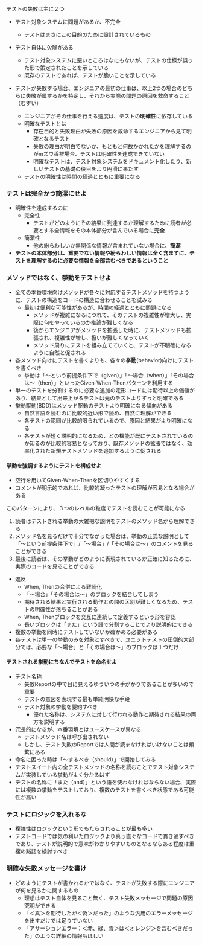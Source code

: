 テストの失敗は主に２つ

- テスト対象システムに問題があるか、不完全
	- テストはまさにこの目的のために設計されているもの
- テスト自体に欠陥がある
	- テスト対象システムに悪いところはなにもないが、テストの仕様が誤った形で策定されたことを示している
	- 既存のテストであれば、テストが脆いことを示している

- テストが失敗する場合、エンジニアの最初の仕事は、以上2つの場合のどちらに失敗が属するかを特定し、それから実際の問題の原因を救命すること（むずい）
	- エンジニアがその仕事を行える速度は、テストの**明確性**に依存している
	- 明確なテストとは
		- 存在目的と失敗理由が失敗の原因を救命するエンジニアから見て明確となるテスト
		- 失敗の理由が明白でないか、もともと何故かかれたかを理解するのがmズウ香椎場合、テストは明確性を達成できていない
		- 明確なテストは、テスト対象システムをドキュメント化したり、新しいテストの基礎の役目をより円滑に果たす
	- テストの明確性は時間の経過とともに重要になる

### テストは完全かつ簡潔にせよ

- 明確性を達成するのに
	- 完全性
		- テストがどのようにその結果に到達するか理解するために読者が必要とする全情報をその本体部分が含んでいる場合に**完全**
	- 簡潔性
		- 他の紛らわしいか無関係な情報が含まれていない場合に、**簡潔**
- **テストの本体部分は、重要でない情報や紛らわしい情報は全く含まずに、テストを理解するのに必要な情報を全部含むべきであるということ**

### メソッドではなく、挙動をテストせよ

- 全ての本番環境向けメソッドが各々に対応するテストメソッドを持つように、テストの構造をコードの構造に合わせることを試みる
	- 最初は便利な可能性があるが、時間の経過とともに問題になる
		- メソッドが複雑になるにつれて、そのテストの複雑性が増大し、実際に何をやっているのか推論が難しくなる
		- 後からエンジニアがメソッドを拡張した時に、テストメソッドも拡張され、複雑性が増し、扱いが難しくなっていく
		- メソッド周りにテストを組み立てていくと、テストが不明確になるように自然と促される
- 各メソッド向けにテストを書くよりも、各々の**挙動**(behavior)向けにテストを書くべき
	- 挙動は「〜という前提条件下で（given）」「〜場合（when）」「その場合は〜（then）」といったGiven-When-Thenパターンを利用する
- 単一のテストを分割するのに必要な追加の定形コードには期待以上の価値があり、結果として出来上がるテストは元のテストよりずっと明確である
- 挙動駆動(BDD)はメソッド駆動のテストより明確になる傾向がある
	- 自然言語を読むのに比較的近い形で読め、自然に理解ができる
	- 各テストの範囲が比較的限られているので、原因と結果がより明確になる
	- 各テストが短く説明的になるため、どの機能が既にテストされているのか知るのが比較的容易となっており、既存メソッドの拡張ではなく、効率化された新規テストメソッドを追加するように促される

#### 挙動を強調するようにテストを構成せよ

- 空行を用いてGiven-When-Thenを区切りやすくする
- コメントが明示的であれば、比較的凝ったテストの理解が容易となる場合がある

このパターンにより、３つのレベルの粒度でテストを読むことが可能になる

1. 読者はテストされる挙動の大雑把な説明をテストのメソッド名から理解できる
2. メソッド名を見るだけで十分でなかった場合は、挙動の正式な説明として「〜という前提条件下で」/「〜場合」/「その場合は〜」のコメントを見ることができる
3. 最後に読者は、その挙動がどのように表現されているか正確に知るために、実際のコードを見ることができる

- 違反
	- When, Thenの合併による難読化
	- 「〜場合」「その場合は〜」のブロックを結合してしまう
	- 期待される結果と実行される動作との間の区別が難しくなるため、テストの明確性が落ちることがある
	- When, Thenブロックを交互に連続して定義するという形を容認
	- 長いブロックは「また」という語で分割することでより説明的にできる
- 複数の挙動を同時にテストしていないか確かめる必要がある
- 各テストは単一の挙動のみを対象とすべきで、ユニットテストの圧倒的大部分では、必要な「〜場合」と「その場合は〜」のブロックは１つだけ

#### テストされる挙動にちなんでテストを命名せよ

- テスト名称
	- 失敗Reportの中で目に見えるゆういつの手がかりであることが多いので重要
	- テストの意図を表現する最も単純明快な手段
	- テスト対象の挙動を要約すべき
		- 優れた名称は、システムに対して行われる動作と期待される結果の両方を説明する
- 冗長的になるが、本番環境とはユースケースが異なる
	- テストメソッド名は呼び出されない
	- しかし、テスト失敗のReportでは人間が読まなければいけないことは頻繁にある
- 命名に困った時は「〜するべき（should）」で開始してみる
- テストスイート内の全テストメソッドの名称を読むことでテスト対象システムが実装している挙動がよく分かるはず
- テストの名称に「また（and）」という語を使わなければならない場合、実際には複数の挙動をテストしており、複数のテストを書くべき状態である可能性が高い

### テストにロジックを入れるな

- 複雑性はロジックという形でもたらされることが最も多い
- テストコードでは気の利いたロジックより真っ直ぐなコードで貫き通すべきであり、テストが説明的で意味がわかりやすいものとなるならある程度は重複の黙認を検討すべき

### 明確な失敗メッセージを書け

- どのようにテストが書かれるかではなく、テストが失敗する際にエンジニアが何を見るかに関するもの
	- 理想はテスト自体を見ること無く、テスト失敗メッセージで問題の原因究明ができる
	- 「＜真＞を期待したが＜偽＞だった」のような汎用のエラーメッセージを出すだけでは足りていない
	- 「アサーションエラー：＜赤、緑、青＞は＜オレンジ＞を含むべきだった」のような詳細の情報もほしい
